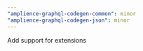 ```yaml
---
"amplience-graphql-codegen-common": minor
"amplience-graphql-codegen-json": minor
---
```


Add support for extensions
